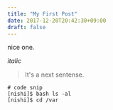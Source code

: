 ```yaml
---
title: "My First Post"
date: 2017-12-20T20:42:30+09:00
draft: false
---
```



nice one.  


*italic*

> It's a next sentense.  

    # code snip
    [nishi]$ bash ls -al
    [nishi]$ cd /var



